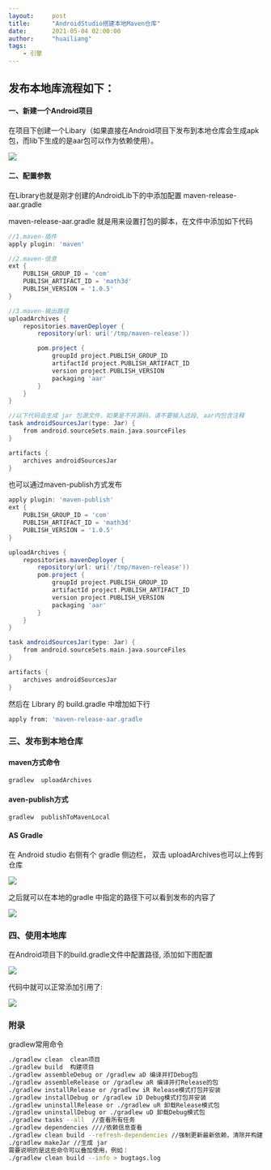 ```yaml
---
layout:     post
title:      "AndroidStudio搭建本地Maven仓库"
date:       2021-05-04 02:00:00
author:     "huailiang"
tags:
    - 引擎
---
```



## 发布本地库流程如下：

#### 一、新建一个Android项目

在项目下创建一个Libary（如果直接在Android项目下发布到本地仓库会生成apk包，而lib下生成的是aar包可以作为依赖使用）。

![](/img/post-android/mav1.jpg)

#### 二、配置参数

在Library也就是刚才创建的AndroidLib下的中添加配置 maven-release-aar.gradle

maven-release-aar.gradle 就是用来设置打包的脚本，在文件中添加如下代码

```groovy
//1.maven-插件
apply plugin: 'maven'

//2.maven-信息
ext {
    PUBLISH_GROUP_ID = 'com'
    PUBLISH_ARTIFACT_ID = 'math3d'
    PUBLISH_VERSION = '1.0.5'
}

//3.maven-输出路径
uploadArchives {
    repositories.mavenDeployer {
        repository(url: uri('/tmp/maven-release'))

        pom.project {
            groupId project.PUBLISH_GROUP_ID
            artifactId project.PUBLISH_ARTIFACT_ID
            version project.PUBLISH_VERSION
            packaging 'aar'
        }
    }
}

//以下代码会生成 jar 包源文件，如果是不开源码，请不要输入这段, aar内包含注释
task androidSourcesJar(type: Jar) {
    from android.sourceSets.main.java.sourceFiles
}

artifacts {
    archives androidSourcesJar
}
```


也可以通过maven-publish方式发布

```groovy
apply plugin: 'maven-publish'
ext {
    PUBLISH_GROUP_ID = 'com'
    PUBLISH_ARTIFACT_ID = 'math3d'
    PUBLISH_VERSION = '1.0.5'
}

uploadArchives {
    repositories.mavenDeployer {
        repository(url: uri('/tmp/maven-release'))
        pom.project {
            groupId project.PUBLISH_GROUP_ID
            artifactId project.PUBLISH_ARTIFACT_ID
            version project.PUBLISH_VERSION
            packaging 'aar'
        }
    }
}

task androidSourcesJar(type: Jar) {
    from android.sourceSets.main.java.sourceFiles
}

artifacts {
    archives androidSourcesJar
}
```

然后在 Library 的 build.gradle 中增加如下行

```sh
apply from: 'maven-release-aar.gradle
```

### 三、发布到本地仓库

#### maven方式命令

```sh
gradlew  uploadArchives
```

#### aven-publish方式
```sh
gradlew  publishToMavenLocal
```

#### AS Gradle

在 Android studio 右侧有个 gradle 侧边栏， 双击 uploadArchives也可以上传到仓库

![](/img/post-android/mav2.jpg)

之后就可以在本地的gradle 中指定的路径下可以看到发布的内容了

![](/img/post-android/mav3.jpg)



### 四、使用本地库

在Android项目下的build.gradle文件中配置路径, 添加如下图配置


![](/img/post-android/mav4.jpg)

代码中就可以正常添加引用了:

![](/img/post-android/mav5.jpg)



### 附录


gradlew常用命令

```sh
./gradlew clean  clean项目
./gradlew build  构建项目
./gradlew assembleDebug or /gradlew aD 编译并打Debug包
./gradlew assembleRelease or /gradlew aR 编译并打Release的包
./gradlew installRelease or /gradlew iR Release模式打包并安装
./gradlew installDebug or /gradlew iD Debug模式打包并安装
./gradlew uninstallRelease or ./gradlew uR 卸载Release模式包
./gradlew uninstallDebug or ./gradlew uD 卸载Debug模式包
./gradlew tasks --all  //查看所有任务
./gradlew dependencies ////依赖信息查看
./gradlew clean build --refresh-dependencies //强制更新最新依赖，清除并构建
./gradlew makeJar //生成 jar
需要说明的是这些命令可以叠加使用，例如：
./gradlew clean build --info > bugtags.log
```
